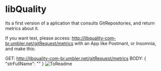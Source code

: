 # libQuality

Its a first version of a aplication that consults GitRepositories, and return metrics about it.

If you want test, please access: http://libquality-com-br.umbler.net/gitRequest/metrics with an App like Postmant, or Insomnia, and make this:


GET: http://libquality-com-br.umbler.net/gitRequest/metrics
BODY:
{
    "strFullName": ""
}
![ToReadme](https://user-images.githubusercontent.com/45272564/100575184-f2db7180-32b1-11eb-9f4f-255860646c9a.png)

